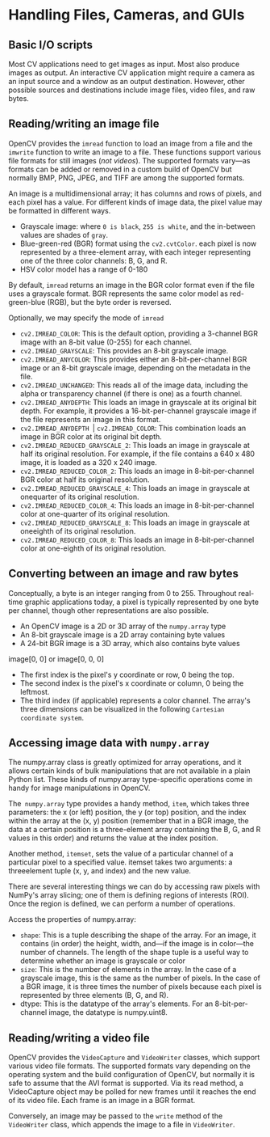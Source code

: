 # Handling Files, Cameras, and GUIs

## Basic I/O scripts
Most CV applications need to get images as input. Most also produce images as output. An interactive 
CV application might require a camera as an input source and a window as an output destination. However, 
other possible sources and destinations include image files, video files, and raw bytes.

## Reading/writing an image file
OpenCV provides the `imread` function to load an image from a file and the `imwrite` function to write an 
image to a file. These functions support various file formats for still images (*not videos*). The 
supported formats vary—as formats can be added or removed in a custom build of OpenCV but normally BMP, 
PNG, JPEG, and TIFF are among the supported formats.

An image is a multidimensional array; it has columns and rows of pixels, and each pixel has a value. 
For different kinds of image data, the pixel value may be formatted in different ways.

- Grayscale image: where `0 is black`, `255 is white`, and the in-between values are shades of `gray`.
- Blue-green-red (BGR) format using the `cv2.cvtColor`. each pixel is now represented by a three-element 
array, with each integer representing one of the three color channels: B, G, and R.
- HSV color model has a range of 0-180

By default, `imread` returns an image in the BGR color format even if the file uses a grayscale format. BGR 
represents the same color model as red-green-blue (RGB), but the byte order is reversed.

Optionally, we may specify the mode of `imread`
- `cv2.IMREAD_COLOR`: This is the default option, providing a 3-channel BGR image with an 8-bit value 
(0-255) for each channel.
- `cv2.IMREAD_GRAYSCALE`: This provides an 8-bit grayscale image.
- `cv2.IMREAD_ANYCOLOR`: This provides either an 8-bit-per-channel BGR image or an 8-bit grayscale image, 
depending on the metadata in the file.
- `cv2.IMREAD_UNCHANGED`: This reads all of the image data, including the alpha or transparency channel 
(if there is one) as a fourth channel.
- `cv2.IMREAD_ANYDEPTH`: This loads an image in grayscale at its original bit depth. For example, it provides 
a 16-bit-per-channel grayscale image if the file represents an image in this format.
- `cv2.IMREAD_ANYDEPTH `| `cv2.IMREAD_COLOR`: This combination loads an image in BGR color at its original 
bit depth.
- `cv2.IMREAD_REDUCED_GRAYSCALE_2`: This loads an image in grayscale at half its original resolution. 
For example, if the file contains a 640 x 480 image, it is loaded as a 320 x 240 image.
- `cv2.IMREAD_REDUCED_COLOR_2`: This loads an image in 8-bit-per-channel BGR color at half its original 
resolution.
- `cv2.IMREAD_REDUCED_GRAYSCALE_4`: This loads an image in grayscale at onequarter of its original 
resolution.
- `cv2.IMREAD_REDUCED_COLOR_4`: This loads an image in 8-bit-per-channel color at one-quarter of its 
original resolution.
- `cv2.IMREAD_REDUCED_GRAYSCALE_8`: This loads an image in grayscale at oneeighth of its original resolution.
- `cv2.IMREAD_REDUCED_COLOR_8`: This loads an image in 8-bit-per-channel color at one-eighth of its 
original resolution.

## Converting between an image and raw bytes

Conceptually, a byte is an integer ranging from 0 to 255. Throughout real-time graphic applications today,
a pixel is typically represented by one byte per channel, though other representations are also possible.

- An OpenCV image is a 2D or 3D array of the `numpy.array` type
- An 8-bit grayscale image is a 2D array containing byte values
- A 24-bit BGR image is a 3D array, which also contains byte values

image[0, 0] or image[0, 0, 0]

- The first index is the pixel's y coordinate or row, 0 being the top. 
- The second index is the pixel's x coordinate or column, 0 being the leftmost. 
- The third index (if applicable) represents a color channel. The array's three dimensions can be visualized 
in the following `Cartesian coordinate system`.

## Accessing image data with `numpy.array`

The numpy.array class is greatly optimized for array operations, and it allows certain kinds of bulk 
manipulations that are not available in a plain Python list. These kinds of numpy.array type-specific 
operations come in handy for image manipulations in OpenCV.

The` numpy.array` type provides a handy method, `item`, which takes three parameters: the x (or left) 
position, the y (or top) position, and the index within the array at the (x, y) position (remember that 
in a BGR image, the data at a certain position is a three-element array containing the B, G, and R values 
in this order) and returns the value at the index position. 

Another method, `itemset`, sets the value of a  particular channel of a particular pixel to a specified 
value. itemset takes two arguments: a threeelement tuple (x, y, and index) and the new value.

There are several interesting things we can do by accessing raw pixels with NumPy's array
slicing; one of them is defining regions of interests (ROI). Once the region is defined, we
can perform a number of operations.

Access the properties of numpy.array:
- `shape`: This is a tuple describing the shape of the array. For an image, it contains
(in order) the height, width, and—if the image is in color—the number of
channels. The length of the shape tuple is a useful way to determine whether an
image is grayscale or color
- `size`: This is the number of elements in the array. In the case of a grayscale
image, this is the same as the number of pixels. In the case of a BGR image, it is
three times the number of pixels because each pixel is represented by three
elements (B, G, and R).
- dtype: This is the datatype of the array's elements. For an 8-bit-per-channel
image, the datatype is numpy.uint8.

## Reading/writing a video file
OpenCV provides the `VideoCapture` and `VideoWriter` classes, which support various
video file formats. The supported formats vary depending on the operating system and the
build configuration of OpenCV, but normally it is safe to assume that the AVI format is
supported. Via its read method, a VideoCapture object may be polled for new frames
until it reaches the end of its video file. Each frame is an image in a BGR format.

Conversely, an image may be passed to the `write` method of the `VideoWriter` class,
which appends the image to a file in `VideoWriter`. 